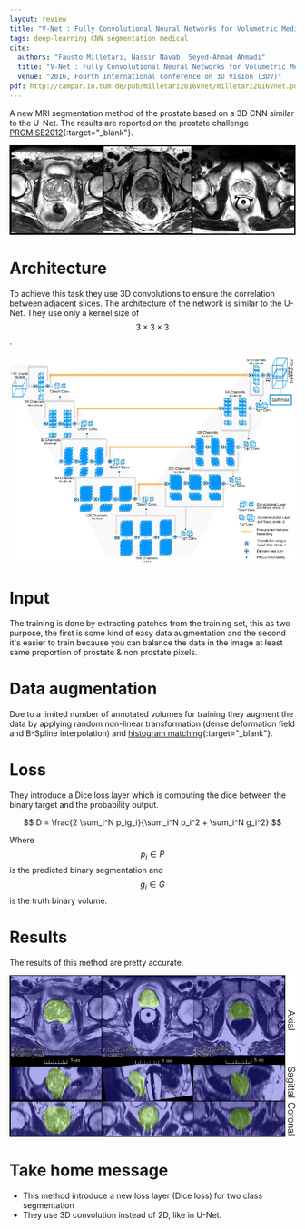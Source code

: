 ```yaml
---
layout: review
title: "V-Net : Fully Convolutional Neural Networks for Volumetric Medical Image Segmentation"
tags: deep-learning CNN segmentation medical
cite:
  authors: "Fausto Milletari, Nassir Navab, Seyed-Ahmad Ahmadi"
  title: "V-Net : Fully Convolutional Neural Networks for Volumetric Medical Image Segmentation"
  venue: "2016, Fourth International Conference on 3D Vision (3DV)"
pdf: http://campar.in.tum.de/pub/milletari2016Vnet/milletari2016Vnet.pdf
---
```



A new MRI segmentation method of the prostate based on a 3D CNN similar to the U-Net. The results are reported on the prostate challenge [PROMISE2012](https://promise12.grand-challenge.org/){:target="_blank"}.

![](/article/images/vnet/prostates.jpg)


# Architecture

To achieve this task they use 3D convolutions to ensure the correlation between adjacent slices. The architecture of the network is similar to the U-Net. They use only a kernel size of $$ 3 \times 3 \times 3 $$.

![](/article/images/vnet/vnet.jpg)

# Input
The training is done by extracting patches from the training set, this as two purpose, the first is some kind of easy data augmentation and the second it's easier to train because you can balance the data in the image at least same proportion of prostate & non prostate pixels.

# Data augmentation

Due to a limited number of annotated volumes for training they augment the data by applying random non-linear transformation (dense deformation field and B-Spline interpolation) and [histogram matching](https://en.wikipedia.org/wiki/Histogram_matching){:target="_blank"}.

# Loss
They introduce a Dice loss layer which is computing the dice between the binary target and the probability output.

$$
D = \frac{2 \sum_i^N p_ig_i}{\sum_i^N p_i^2 + \sum_i^N g_i^2}
$$

Where $$ p_i \in P $$ is the predicted binary segmentation and $$ g_i \in G $$ is the truth binary volume.

# Results

The results of this method are pretty accurate.

![](/article/images/vnet/results.jpg)

# Take home message

- This method introduce a new loss layer (Dice loss) for two class segmentation
- They use 3D convolution instead of 2D, like in U-Net.
